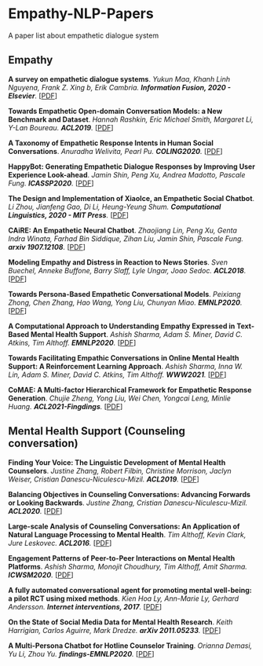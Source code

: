 # Empathy-NLP-Papers
A paper list about empathetic dialogue system

## Empathy

**A survey on empathetic dialogue systems**. 
_Yukun Maa, Khanh Linh Nguyena, Frank Z. Xing b, Erik Cambria. **Information Fusion, 2020 - Elsevier**._ 
[[PDF](https://www.sciencedirect.com/science/article/pii/S1566253520303092)]

**Towards Empathetic Open-domain Conversation Models: a New Benchmark and Dataset**. 
_Hannah Rashkin, Eric Michael Smith, Margaret Li, Y-Lan Boureau. **ACL2019**._ 
[[PDF](https://arxiv.org/abs/1811.00207)]

**A Taxonomy of Empathetic Response Intents in Human Social Conversations**.
_Anuradha Welivita, Pearl Pu. **COLING2020**._
[[PDF](https://arxiv.org/abs/2012.04080)]

**HappyBot: Generating Empathetic Dialogue Responses by Improving User Experience Look-ahead**.
_Jamin Shin, Peng Xu, Andrea Madotto, Pascale Fung. **ICASSP2020**._
[[PDF](https://arxiv.org/abs/1906.08487)]

**The Design and Implementation of XiaoIce, an Empathetic Social Chatbot**.
_Li Zhou, Jianfeng Gao, Di Li, Heung-Yeung Shum. **Computational Linguistics, 2020 - MIT Press**._
[[PDF](https://www.mitpressjournals.org/doi/full/10.1162/coli_a_00368)]

**CAiRE: An Empathetic Neural Chatbot**.
_Zhaojiang Lin, Peng Xu, Genta Indra Winata, Farhad Bin Siddique, Zihan Liu, Jamin Shin, Pascale Fung. **arxiv 1907.12108**._
[[PDF](https://arxiv.org/abs/1907.12108)]

**Modeling Empathy and Distress in Reaction to News Stories**.
_Sven Buechel, Anneke Buffone, Barry Slaff, Lyle Ungar, Joao Sedoc.
**ACL2018**._
[[PDF](https://www.aclweb.org/anthology/D18-1507/)]

**Towards Persona-Based Empathetic Conversational Models**.
_Peixiang Zhong, Chen Zhang, Hao Wang, Yong Liu, Chunyan Miao.
**EMNLP2020**._
[[PDF](https://arxiv.org/abs/2004.12316)]

**A Computational Approach to Understanding Empathy Expressed in
Text-Based Mental Health Support**.
_Ashish Sharma, Adam S. Miner, David C. Atkins, Tim Althoff.
**EMNLP2020**._
[[PDF](https://arxiv.org/abs/2009.08441)]

**Towards Facilitating Empathic Conversations in Online Mental Health Support: A Reinforcement Learning Approach**.
_Ashish Sharma, Inna W. Lin, Adam S. Miner, David C. Atkins, Tim Althoff.
**WWW2021**._
[[PDF](https://arxiv.org/abs/2101.07714)]

**CoMAE: A Multi-factor Hierarchical Framework for Empathetic Response Generation**.
_Chujie Zheng, Yong Liu, Wei Chen, Yongcai Leng, Minlie Huang.
**ACL2021-Fingdings**._
[[PDF](https://arxiv.org/abs/2105.08316)]

## Mental Health Support (Counseling conversation)

**Finding Your Voice: The Linguistic Development of Mental Health Counselors**.
_Justine Zhang, Robert Filbin, Christine Morrison, Jaclyn Weiser, Cristian Danescu-Niculescu-Mizil.
**ACL2019**._
[[PDF](https://arxiv.org/abs/1906.07194)]

**Balancing Objectives in Counseling Conversations: Advancing Forwards or Looking Backwards**.
_Justine Zhang, Cristian Danescu-Niculescu-Mizil.
**ACL2020**._
[[PDF](https://arxiv.org/abs/2005.04245)]

**Large-scale Analysis of Counseling Conversations: An Application of Natural Language Processing to Mental Health**.
_Tim Althoff, Kevin Clark, Jure Leskovec.
**ACL2016**._
[[PDF](https://www.aclweb.org/anthology/Q16-1033/)]

**Engagement Patterns of Peer-to-Peer Interactions on Mental Health Platforms**.
_Ashish Sharma, Monojit Choudhury, Tim Althoff, Amit Sharma.
**ICWSM2020**._
[[PDF](https://arxiv.org/abs/2004.04999)]

**A fully automated conversational agent for promoting mental well-being: a pilot RCT using mixed methods**.
_Kien Hoa Ly, Ann-Marie Ly, Gerhard Andersson.
**Internet interventions, 2017**._
[[PDF](https://www.sciencedirect.com/science/article/pii/S221478291730091X)]

**On the State of Social Media Data for Mental Health Research**.
_Keith Harrigian, Carlos Aguirre, Mark Dredze.
**arXiv 2011.05233**._
[[PDF](https://arxiv.org/abs/2011.05233)]

**A Multi-Persona Chatbot for Hotline Counselor Training**.
_Orianna Demasi, Yu Li, Zhou Yu.
**findings-EMNLP2020**._
[[PDF](https://www.aclweb.org/anthology/2020.findings-emnlp.324/)]


